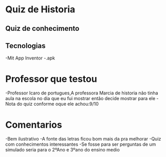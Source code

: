 # Quiz de Historia
## Quiz de conhecimento

## Tecnologias
-Mit App Inventor
-.apk

# Professor que testou
-Professor Icaro de portugues,A professora Marcia de historia não tinha aula na escola no dia que eu fui mostrar então decide mostrar para ele
-Nota do quiz conforme oque ele achou:9/10

# Comentarios

-Bem ilustrativo
-A fonte das letras ficou bom mais da pra melhorar
-Quiz com conhecimentos interessantes 
-Se fosse para ser perguntas de um simulado seria para o 2ºAno e 3ºano do ensino medio 

